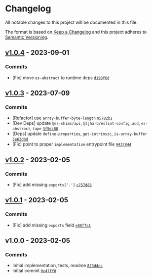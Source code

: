 # Changelog

All notable changes to this project will be documented in this file.

The format is based on [Keep a Changelog](https://keepachangelog.com/en/1.0.0/)
and this project adheres to [Semantic Versioning](https://semver.org/spec/v2.0.0.html).

## [v1.0.4](https://github.com/es-shims/ArrayBuffer.prototype.transfer/compare/v1.0.3...v1.0.4) - 2023-09-01

### Commits

- [Fix] move `es-abstract` to runtime deps [`d198f6d`](https://github.com/es-shims/ArrayBuffer.prototype.transfer/commit/d198f6deb9248e03dd796ef78e1186dd987dcb62)

## [v1.0.3](https://github.com/es-shims/ArrayBuffer.prototype.transfer/compare/v1.0.2...v1.0.3) - 2023-07-09

### Commits

- [Refactor] use `array-buffer-byte-length` [`95782b1`](https://github.com/es-shims/ArrayBuffer.prototype.transfer/commit/95782b1353e9ae9d0085b9a768d6826f82be6678)
- [Dev Deps] update `@es-shims/api`, `@ljharb/eslint-config`, `aud`, `es-abstract`, `tape` [`3f5dc88`](https://github.com/es-shims/ArrayBuffer.prototype.transfer/commit/3f5dc880e732199f074e677ab5d3b6a48700b644)
- [Deps] update `define-properties`, `get-intrinsic`, `is-array-buffer` [`5e63dbd`](https://github.com/es-shims/ArrayBuffer.prototype.transfer/commit/5e63dbd40faacfb72d65ea1375abd8e6340e00f6)
- [Fix] point to proper `implementation` entrypoint file [`9437844`](https://github.com/es-shims/ArrayBuffer.prototype.transfer/commit/94378441882b561c9a1427ff9218068d43bd3282)

## [v1.0.2](https://github.com/es-shims/ArrayBuffer.prototype.transfer/compare/v1.0.1...v1.0.2) - 2023-02-05

### Commits

- [Fix] add missing `exports['.']` [`c757d85`](https://github.com/es-shims/ArrayBuffer.prototype.transfer/commit/c757d85a57fb3567333659bf2f94044ff15658f0)

## [v1.0.1](https://github.com/es-shims/ArrayBuffer.prototype.transfer/compare/v1.0.0...v1.0.1) - 2023-02-05

### Commits

- [Fix] add missing `exports` field [`e80f7a1`](https://github.com/es-shims/ArrayBuffer.prototype.transfer/commit/e80f7a15eb7daa07272742726c8b688e79dc542a)

## v1.0.0 - 2023-02-05

### Commits

- Initial implementation, tests, readme [`823d4ec`](https://github.com/es-shims/ArrayBuffer.prototype.transfer/commit/823d4ecaac6c4ed8eb4d3aaa0db0b45a1e757ab0)
- Initial commit [`0c47ff8`](https://github.com/es-shims/ArrayBuffer.prototype.transfer/commit/0c47ff83f097ffc5157586b015cb3c216fd52f4e)
